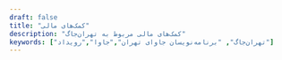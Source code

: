 ```yaml
---
draft: false
title: "کمک‌های مالی"
description: "کمک‌های مالی مربوط به تهران‌جاگ"
keywords: ["تهران‌جاگ", "برنامه‌نویسان جاوای تهران","جاوا","رویداد"]
---
```

